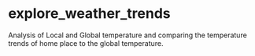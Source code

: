 # explore_weather_trends
Analysis of Local and Global temperature and comparing the temperature trends of home place to the global temperature.

